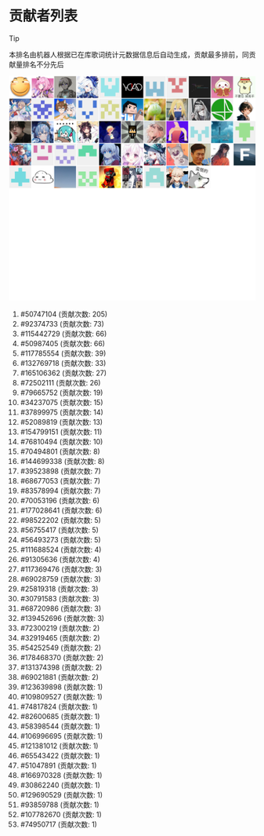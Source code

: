 # 贡献者列表

> [!TIP]
> 本排名由机器人根据已在库歌词统计元数据信息后自动生成，贡献最多排前，同贡献量排名不分先后

![贡献者头像画廊](./CONTRIBUTORS.svg)

1. #50747104 (贡献次数: 205)
2. #92374733 (贡献次数: 73)
3. #115442729 (贡献次数: 66)
4. #50987405 (贡献次数: 66)
5. #117785554 (贡献次数: 39)
6. #132769718 (贡献次数: 33)
7. #165106362 (贡献次数: 27)
8. #72502111 (贡献次数: 26)
9. #79665752 (贡献次数: 19)
10. #34237075 (贡献次数: 15)
11. #37899975 (贡献次数: 14)
12. #52089819 (贡献次数: 13)
13. #154799151 (贡献次数: 11)
14. #76810494 (贡献次数: 10)
15. #70494801 (贡献次数: 8)
16. #144699338 (贡献次数: 8)
17. #39523898 (贡献次数: 7)
18. #68677053 (贡献次数: 7)
19. #83578994 (贡献次数: 7)
20. #70053196 (贡献次数: 6)
21. #177028641 (贡献次数: 6)
22. #98522202 (贡献次数: 5)
23. #56755417 (贡献次数: 5)
24. #56493273 (贡献次数: 5)
25. #111688524 (贡献次数: 4)
26. #91305636 (贡献次数: 4)
27. #117369476 (贡献次数: 3)
28. #69028759 (贡献次数: 3)
29. #25819318 (贡献次数: 3)
30. #30791583 (贡献次数: 3)
31. #68720986 (贡献次数: 3)
32. #139452696 (贡献次数: 3)
33. #72300219 (贡献次数: 2)
34. #32919465 (贡献次数: 2)
35. #54252549 (贡献次数: 2)
36. #178468370 (贡献次数: 2)
37. #131374398 (贡献次数: 2)
38. #69021881 (贡献次数: 2)
39. #123639898 (贡献次数: 1)
40. #109809527 (贡献次数: 1)
41. #74817824 (贡献次数: 1)
42. #82600685 (贡献次数: 1)
43. #58398544 (贡献次数: 1)
44. #106996695 (贡献次数: 1)
45. #121381012 (贡献次数: 1)
46. #65543422 (贡献次数: 1)
47. #51047891 (贡献次数: 1)
48. #166970328 (贡献次数: 1)
49. #30862240 (贡献次数: 1)
50. #129690529 (贡献次数: 1)
51. #93859788 (贡献次数: 1)
52. #107782670 (贡献次数: 1)
53. #74950717 (贡献次数: 1)
